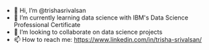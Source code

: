 - 👋 Hi, I’m @trishasrivalsan
- 🌱 I’m currently learning data science with IBM's Data Science Professional Certificate
- 💞️ I’m looking to collaborate on data science projects
- 📫 How to reach me: https://www.linkedin.com/in/trisha-srivalsan/

<!---
trishasrivalsan/trishasrivalsan is a ✨ special ✨ repository because its `README.md` (this file) appears on your GitHub profile.
You can click the Preview link to take a look at your changes.
--->
